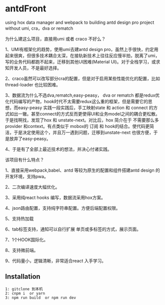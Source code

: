 # antdFront
using hox data manager and webpack to building antd design pro project without umi, cra，dva or rematch

为什么建这么项目，直接用umi 或者 craco 不好么？

1、UMI有框架化的趋势，使用umi去建antd design pro，虽然上手很快，约定用起来很爽，但很多技术耦合太深，在接轨新技术上往往反应慢半拍，脱离了umi，写的业务代码都跑不起来，迁移到其他UI困难(Material UI)。对于全栈学习，或求知开发人员，不是最好选择。

2、craco虽然可以改写部分cra的配置，但是对于启用某些性能优化的配置，比如thread-loader 也比较困难。

3、数据流为什么不选dva,rematch,easy-peasy， dva or rematch 都是redux优化代码编写的产物，hook时代不太需要redux这么重的框架，但是需要它的思想，而easy-peasy 实践一段实践后，手工映射state 和 action 和 connect 的方式如出一辙。甚至connect的方式反而更使得UI和业务model之间的耦合更松散。于是找啊找，发现了hox 和 unstate-next。对比后，hox 简介在于 不需要那么多provider 和context。有点类似于 mobox的 订阅 和 hook的结合。使代码更简洁，于是决定使用这个，并且万一遇到问题，迁移到unstate-next 也很方便，于是放弃了easy-peasy。

4、于是有了全部上最近技术的想法，并决心付诸实践。


该项目有什么特点？

1、直接采用webpack,babel、antd 等较为原生的配置和组件搭建antd design 的开发环境，支持pwa。

2、二次编译速度大幅优化。

3、采用纯react hooks 编写，数据流采用hox方案。

4、json路由配置，支持纯字符串配置。方便后端配置权限。

5、支持热加载

6、tab标签支持，通知可以自行扩展 单页或多标签的方式，展示页面。

7、1个HOOK国际化。

8、支持微前端。

9、代码量小，逻辑清晰，非常适合react 入手学习。



## Installation

```
1: gitclone 到本机
2: cnpm i  or yarn
3: npm run build  or npm run dev

```
